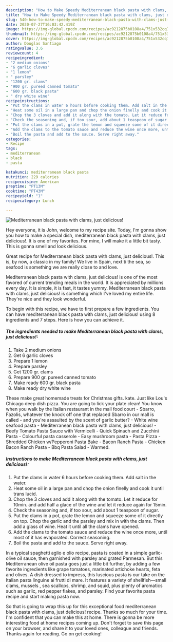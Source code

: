 ```yaml
---
description: "How to Make Speedy Mediterranean black pasta with clams, just delicious!"
title: "How to Make Speedy Mediterranean black pasta with clams, just delicious!"
slug: 540-how-to-make-speedy-mediterranean-black-pasta-with-clams-just-delicious
date: 2020-07-27T16:03:42.419Z
image: https://img-global.cpcdn.com/recipes/ac9212875b0108a4/751x532cq70/mediterranean-black-pasta-with-clams-just-delicious-recipe-main-photo.jpg
thumbnail: https://img-global.cpcdn.com/recipes/ac9212875b0108a4/751x532cq70/mediterranean-black-pasta-with-clams-just-delicious-recipe-main-photo.jpg
cover: https://img-global.cpcdn.com/recipes/ac9212875b0108a4/751x532cq70/mediterranean-black-pasta-with-clams-just-delicious-recipe-main-photo.jpg
author: Douglas Santiago
ratingvalue: 3.6
reviewcount: 4
recipeingredient:
- "2 medium onions"
- "6 garlic cloves"
- "1 lemon"
- " parsley"
- "1200 gr. clams"
- "900 gr. pureed canned tomato"
- "600 gr. black pasta"
- " dry white wine"
recipeinstructions:
- "Put the clams in water 6 hours before cooking them. Add salt in the water."
- "Heat some oil in a large pan and chop the onion finelly and cook it until trans lucid."
- "Chop the 3 cloves and add it along with the tomato. Let it reduce for 10min. and add half a glace of the wine and let it reduce again for 15min."
- "Check the seasoning and, if too sour, add about 1 teaspoon of sugar."
- "Put the clams in a pot, grate the lemon and squeeze some of it directly on top. Chop the garlic and the parsley and mix in with the clams. Then add a glass of wine. Heat it until all the clams have opened."
- "Add the clams to the tomato sauce and reduce the wine once more, until most of it has evaporated. Correct seasoning."
- "Boil the pasta and add to the sauce. Serve right away."
categories:
- Recipe
tags:
- mediterranean
- black
- pasta

katakunci: mediterranean black pasta 
nutrition: 229 calories
recipecuisine: American
preptime: "PT13M"
cooktime: "PT43M"
recipeyield: "1"
recipecategory: Lunch

---
```



![Mediterranean black pasta with clams, just delicious!](https://img-global.cpcdn.com/recipes/ac9212875b0108a4/751x532cq70/mediterranean-black-pasta-with-clams-just-delicious-recipe-main-photo.jpg)

Hey everyone, it is John, welcome to my recipe site. Today, I'm gonna show you how to make a special dish, mediterranean black pasta with clams, just delicious!. It is one of my favorites. For mine, I will make it a little bit tasty. This is gonna smell and look delicious.

Great recipe for Mediterranean black pasta with clams, just delicious!. This is, by now, a classic in my family! We live in Spain, next ti the sea, so seafood is something we are really close to and love.

Mediterranean black pasta with clams, just delicious! is one of the most favored of current trending meals in the world. It is appreciated by millions every day. It is simple, it is fast, it tastes yummy. Mediterranean black pasta with clams, just delicious! is something which I've loved my entire life. They're nice and they look wonderful.


To begin with this recipe, we have to first prepare a few ingredients. You can have mediterranean black pasta with clams, just delicious! using 8 ingredients and 7 steps. Here is how you can achieve it.

<!--inarticleads1-->

##### The ingredients needed to make Mediterranean black pasta with clams, just delicious!:

1. Take 2 medium onions
1. Get 6 garlic cloves
1. Prepare 1 lemon
1. Prepare  parsley
1. Get 1200 gr. clams
1. Prepare 900 gr. pureed canned tomato
1. Make ready 600 gr. black pasta
1. Make ready  dry white wine


These make great homemade treats for Christmas gifts. kate. Just like Lou&#39;s Chicago deep dish pizza. You are going to lick your plate clean! You know when you walk by the Italian restaurant in the mall food court - Sbarro, Fazolis, whatever the knock off one that replaced Sbarro in our mall is called - and you&#39;re assaulted by the scent of garlic butter? - White wine seafood pasta - Mediterranean black pasta with clams, just delicious! - Beefy Tomato Pasta Sauce with Vermicelli - Quick Spinach and Zucchini Pasta - Colourful pasta casserole - Easy mushroom pasta - Pasta Pizza - Shredded Chicken w/Pepperoni Pasta Bake - Bacon Ranch Pasta - Chicken Bacon Ranch Pasta - Bbq Pasta Salad - Warmed. 

<!--inarticleads2-->

##### Instructions to make Mediterranean black pasta with clams, just delicious!:

1. Put the clams in water 6 hours before cooking them. Add salt in the water.
1. Heat some oil in a large pan and chop the onion finelly and cook it until trans lucid.
1. Chop the 3 cloves and add it along with the tomato. Let it reduce for 10min. and add half a glace of the wine and let it reduce again for 15min.
1. Check the seasoning and, if too sour, add about 1 teaspoon of sugar.
1. Put the clams in a pot, grate the lemon and squeeze some of it directly on top. Chop the garlic and the parsley and mix in with the clams. Then add a glass of wine. Heat it until all the clams have opened.
1. Add the clams to the tomato sauce and reduce the wine once more, until most of it has evaporated. Correct seasoning.
1. Boil the pasta and add to the sauce. Serve right away.


In a typical spaghetti aglio e olio recipe, pasta is coated in a simple garlic-olive oil sauce, then garnished with parsley and grated Parmesan. But this Mediterranean olive oil pasta goes just a little bit further, by adding a few favorite ingredients like grape tomatoes, marinated artichoke hearts, feta and olives. A dish dressed to impress, this luscious pasta is our take on the Italian pasta linguine ai frutti di mare. It features a variety of shellfish—small clams, mussels , sea scallops, shrimp, and squid, plus plenty of aromatics such as garlic, red pepper flakes, and parsley. Find your favorite pasta recipe and start making pasta now. 

So that is going to wrap this up for this exceptional food mediterranean black pasta with clams, just delicious! recipe. Thanks so much for your time. I'm confident that you can make this at home. There is gonna be more interesting food at home recipes coming up. Don't forget to save this page on your browser, and share it to your loved ones, colleague and friends. Thanks again for reading. Go on get cooking!
